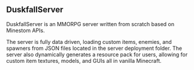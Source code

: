 ## DuskfallServer
DuskfallServer is an MMORPG server written from scratch based on Minestom APIs.

The server is fully data driven, loading custom items, enemies, and spawners from JSON files located in the server deployment folder.
The server also dynamically generates a resource pack for users, allowing for custom item textures, models, and GUIs all in vanilla Minecraft.

